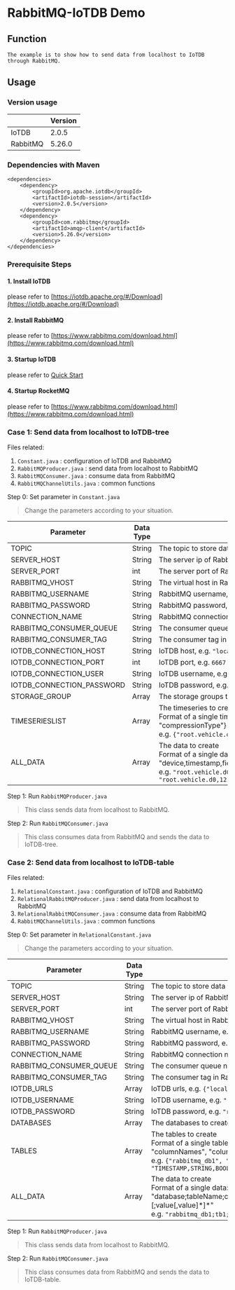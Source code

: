 <!--

    Licensed to the Apache Software Foundation (ASF) under one
    or more contributor license agreements.  See the NOTICE file
    distributed with this work for additional information
    regarding copyright ownership.  The ASF licenses this file
    to you under the Apache License, Version 2.0 (the
    "License"); you may not use this file except in compliance
    with the License.  You may obtain a copy of the License at

        http://www.apache.org/licenses/LICENSE-2.0

    Unless required by applicable law or agreed to in writing,
    software distributed under the License is distributed on an
    "AS IS" BASIS, WITHOUT WARRANTIES OR CONDITIONS OF ANY
    KIND, either express or implied.  See the License for the
    specific language governing permissions and limitations
    under the License.

-->
# RabbitMQ-IoTDB Demo
## Function
```
The example is to show how to send data from localhost to IoTDB through RabbitMQ.
```
## Usage
### Version usage

|          | Version |
|----------|---------|
| IoTDB    | 2.0.5   |  
| RabbitMQ | 5.26.0  |

### Dependencies with Maven

```
<dependencies>
    <dependency>
        <groupId>org.apache.iotdb</groupId>
        <artifactId>iotdb-session</artifactId>
        <version>2.0.5</version>
    </dependency>
    <dependency>
        <groupId>com.rabbitmq</groupId>
        <artifactId>amqp-client</artifactId>
        <version>5.26.0</version>
    </dependency>
</dependencies>
```

### Prerequisite Steps

#### 1. Install IoTDB
please refer to [https://iotdb.apache.org/#/Download](https://iotdb.apache.org/#/Download)

#### 2. Install RabbitMQ
please refer to [https://www.rabbitmq.com/download.html](https://www.rabbitmq.com/download.html)

#### 3. Startup IoTDB
please refer to [Quick Start](http://iotdb.apache.org/UserGuide/Master/Get%20Started/QuickStart.html)

#### 4. Startup RocketMQ
please refer to [https://www.rabbitmq.com/download.html](https://www.rabbitmq.com/download.html)

### Case 1: Send data from localhost to IoTDB-tree

Files related:
1. `Constant.java` : configuration of IoTDB and RabbitMQ
2. `RabbitMQProducer.java` : send data from localhost to RabbitMQ
3. `RabbitMQConsumer.java` : consume data from RabbitMQ
4. `RabbitMQChannelUtils.java` : common functions

Step 0: Set parameter in `Constant.java`

> Change the parameters according to your situation.

| Parameter                 | Data Type | Description                                                                                                                                                                                                                                          |
|---------------------------|-----------|------------------------------------------------------------------------------------------------------------------------------------------------------------------------------------------------------------------------------------------------------|
| TOPIC                     | String    | The topic to store data in Kafka                                                                                                                                                                                                                     |
| SERVER_HOST               | String    | The server ip of RabbitMQ, e.g. `"localhost"`                                                                                                                                                                                                        |
| SERVER_PORT               | int       | The server port of RabbitMQ, e.g. `5672`                                                                                                                                                                                                             |
| RABBITMQ_VHOST            | String    | The virtual host in RabbitMQ, e.g. `"/"`                                                                                                                                                                                                             |
| RABBITMQ_USERNAME         | String    | RabbitMQ username, e.g. `"guest"`                                                                                                                                                                                                                    |
| RABBITMQ_PASSWORD         | String    | RabbitMQ password, e.g. `"guest"`                                                                                                                                                                                                                    |
| CONNECTION_NAME           | String    | RabbitMQ connection name                                                                                                                                                                                                                             |
| RABBITMQ_CONSUMER_QUEUE   | String    | The consumer queue name in RabbitMQ                                                                                                                                                                                                                  |
| RABBITMQ_CONSUMER_TAG     | String    | The consumer tag in RabbitMQ                                                                                                                                                                                                                         |   
| IOTDB_CONNECTION_HOST     | String    | IoTDB host, e.g. `"localhost"`                                                                                                                                                                                                                       |                                  
| IOTDB_CONNECTION_PORT     | int       | IoTDB port, e.g. `6667`                                                                                                                                                                                                                              |
| IOTDB_CONNECTION_USER     | String    | IoTDB username, e.g. `"root"`                                                                                                                                                                                                                        |
| IOTDB_CONNECTION_PASSWORD | String    | IoTDB password, e.g. `"root"`                                                                                                                                                                                                                        |
| STORAGE_GROUP             | Array     | The storage groups to create                                                                                                                                                                                                                         |
| TIMESERIESLIST            | Array     | The timeseries to create <br/> Format of a single timeseries: {"timeseries", "dataType", "encodingType", "compressionType"} <br/> e.g. `{"root.vehicle.d0.s0", "INT32", "PLAIN", "SNAPPY"}`                                                          |
| ALL_DATA                  | Array     | The data to create <br/> Format of a single data: "device,timestamp,fieldName\[:fieldName\]\*,dataType\[:dataType\]\*,value\[:value\]\*" <br/> e.g. `"root.vehicle.d0,10,s0,INT32,100"`, `"root.vehicle.d0,12,s0:s1,INT32:TEXT,101:'employeeId102'"` |


Step 1: Run `RabbitMQProducer.java`

> This class sends data from localhost to RabbitMQ. 

Step 2: Run `RabbitMQConsumer.java`

> This class consumes data from RabbitMQ and sends the data to IoTDB-tree.

### Case 2: Send data from localhost to IoTDB-table

Files related:
1. `RelationalConstant.java` : configuration of IoTDB and RabbitMQ
2. `RelationalRabbitMQProducer.java` : send data from localhost to RabbitMQ
3. `RelationalRabbitMQConsumer.java` : consume data from RabbitMQ
4. `RabbitMQChannelUtils.java` : common functions

Step 0: Set parameter in `RelationalConstant.java`

> Change the parameters according to your situation.

| Parameter               | Data Type | Description                                                                                                                                                                                                                               |
|-------------------------|-----------|-------------------------------------------------------------------------------------------------------------------------------------------------------------------------------------------------------------------------------------------|
| TOPIC                   | String    | The topic to store data in Kafka                                                                                                                                                                                                          |
| SERVER_HOST             | String    | The server ip of RabbitMQ, e.g. `"localhost"`                                                                                                                                                                                             |
| SERVER_PORT             | int       | The server port of RabbitMQ, e.g. `5672`                                                                                                                                                                                                  |
| RABBITMQ_VHOST          | String    | The virtual host in RabbitMQ, e.g. `"/"`                                                                                                                                                                                                  |
| RABBITMQ_USERNAME       | String    | RabbitMQ username, e.g. `"guest"`                                                                                                                                                                                                         |
| RABBITMQ_PASSWORD       | String    | RabbitMQ password, e.g. `"guest"`                                                                                                                                                                                                         |
| CONNECTION_NAME         | String    | RabbitMQ connection name                                                                                                                                                                                                                  |
| RABBITMQ_CONSUMER_QUEUE | String    | The consumer queue name in RabbitMQ                                                                                                                                                                                                       |
| RABBITMQ_CONSUMER_TAG   | String    | The consumer tag in RabbitMQ                                                                                                                                                                                                              |   
| IOTDB_URLS              | Array     | IoTDB urls, e.g. `{"localhost:6667"}`                                                                                                                                                                                                     |                                  
| IOTDB_USERNAME          | String    | IoTDB username, e.g. `"root"`                                                                                                                                                                                                             |
| IOTDB_PASSWORD          | String    | IoTDB password, e.g. `"root"`                                                                                                                                                                                                             |
| DATABASES               | Array     | The databases to create                                                                                                                                                                                                                   |
| TABLES                  | Array     | The tables to create <br/> Format of a single table: {"database", "tableName", "columnNames", "columnTypes", "columnCategories"} <br/> e.g. `{"rabbitmq_db1", "tb1", "time,region,status", "TIMESTAMP,STRING,BOOLEAN", "TIME,TAG,FIELD"}` |
| ALL_DATA                | Array     | The data to create <br/> Format of a single data: "database;tableName;columnName\[,columnName\]\*;value\[,value\]\*\[;value\[,value\]\*\]\*" <br/> e.g. `"rabbitmq_db1;tb1;time,status;17,true;18,false;19,true"`                         |

Step 1: Run `RabbitMQProducer.java`

> This class sends data from localhost to RabbitMQ.

Step 2: Run `RabbitMQConsumer.java`

> This class consumes data from RabbitMQ and sends the data to IoTDB-table.

